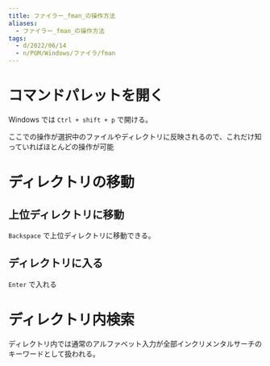 ```yaml
---
title: ファイラー_fman_の操作方法
aliases:
  - ファイラー_fman_の操作方法
tags:
  - d/2022/06/14
  - n/PGM/Windows/ファイラ/fman
---
```



コマンドパレットを開く
================================================================================
Windows では `Ctrl + shift + p` で開ける。

ここでの操作が選択中のファイルやディレクトリに反映されるので、これだけ知っていればほとんどの操作が可能


ディレクトリの移動
================================================================================
上位ディレクトリに移動
--------------------------------------------------------------------------------
`Backspace` で上位ディレクトリに移動できる。

ディレクトリに入る
--------------------------------------------------------------------------------
`Enter` で入れる


ディレクトリ内検索
================================================================================
ディレクトリ内では通常のアルファベット入力が全部インクリメンタルサーチのキーワードとして扱われる。





